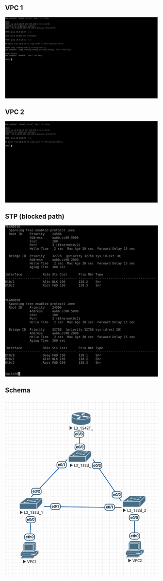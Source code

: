 ## VPC 1

![vpc1](img/vpc1.png)



## VPC 2

![vpc2](img/vpc2.png)



## STP (blocked path)

<img src="img/stp.png">



## Schema

![«screenshot» 2022-12-10 at 06.28.08](img/schema.png)